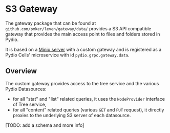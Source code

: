 # S3 Gateway

The gateway package that can be found at `github.com/pmker/leven/gateway/data/` provides a S3 API compatible gateway that provides the main access point to files and folders stored in Pydio.

It is based on a [Minio server](https://minio.io/) with a custom gateway and is registered as a Pydio Cells' microservice with id `pydio.grpc.gateway.data`.

## Overview

The custom gateway provides access to the tree service and the various Pydio Datasources:

- for all "stat" and "list" related queries, it uses the `NodeProvider` interface of Tree service,
- for all "content" related queries (various `GET` and `PUT` request), it directly proxies to the underlying S3 server of each datasource.

[TODO: add a schema and more info]